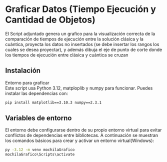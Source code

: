 # Graficar Datos (Tiempo Ejecución y Cantidad de Objetos)
El Script adjuntado genera un grafico para la visualización correcta de la comparación de tiempos de ejecución entre la solución clásica y la cuántica, proyecta los datos no insertados (se debe insertar los rangos los cuales se desea proyectar), y además dibuja el eje de punto de corte donde los tiempos de ejecución entre clásica y cuántica se cruzan

## Instalación

Entorno para graficar  
Este script usa Python 3.12, matploplib y numpy para funcionar. Puedes instalar las dependencias con:
```bash
pip install matplotlib==3.10.3 numpy==2.3.1

```

## Variables de entorno
El entorno debe configurarse dentro de su propio entorno virtual para evitar conflictos de dependencias entre bibliotecas. A continuación se muestran los comandos básicos para crear y activar un entorno virtual(Windows):  
  
```bash
py -3.12 -m venv mochilaGrafico
mochilaGrafico\Scripts\activate
```
